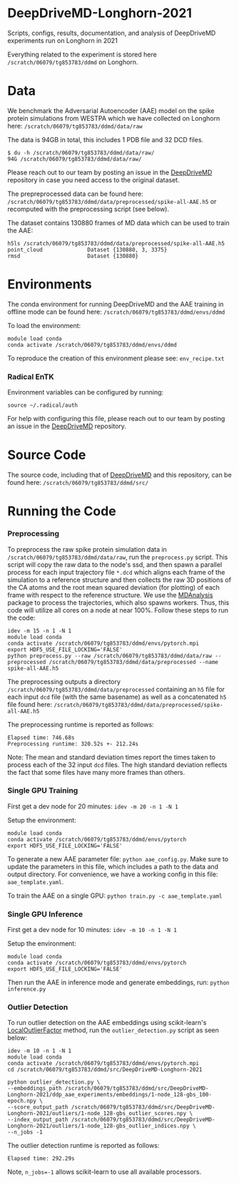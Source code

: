 # DeepDriveMD-Longhorn-2021
Scripts, configs, results, documentation, and analysis of DeepDriveMD experiments run on Longhorn in 2021

Everything related to the experiment is stored here `/scratch/06079/tg853783/ddmd` on Longhorn.

# Data
We benchmark the Adversarial Autoencoder (AAE) model on the spike protein simulations from WESTPA which 
we have collected on Longhorn here: `/scratch/06079/tg853783/ddmd/data/raw`

The data is 94GB in total, this includes 1 PDB file and 32 DCD files.
```
$ du -h /scratch/06079/tg853783/ddmd/data/raw/
94G	/scratch/06079/tg853783/ddmd/data/raw/
```

Please reach out to our team by posting an issue in the [DeepDriveMD](https://github.com/DeepDriveMD/DeepDriveMD-pipeline) repository in case you need access to the original dataset.

The prepreprocessed data can be found here: `/scratch/06079/tg853783/ddmd/data/preprocessed/spike-all-AAE.h5` or recomputed with the preprocessing script (see below).

The dataset contains 130880 frames of MD data which can be used to train the AAE:
```
h5ls /scratch/06079/tg853783/ddmd/data/preprocessed/spike-all-AAE.h5
point_cloud              Dataset {130880, 3, 3375}
rmsd                     Dataset {130880}
```

# Environments
The conda environment for running DeepDriveMD and the AAE training in offline mode can be found here: `/scratch/06079/tg853783/ddmd/envs/ddmd`

To load the environment:
```
module load conda
conda activate /scratch/06079/tg853783/ddmd/envs/ddmd
```

To reproduce the creation of this environment please see: `env_recipe.txt`

### Radical EnTK
Environment variables can be configured by running: 
```
source ~/.radical/auth
```
For help with configuring this file, please reach out to our team by posting an issue in the [DeepDriveMD](https://github.com/DeepDriveMD/DeepDriveMD-pipeline) repository.

# Source Code
The source code, including that of [DeepDriveMD](https://github.com/DeepDriveMD/DeepDriveMD-pipeline) and this repository, can be found here: `/scratch/06079/tg853783/ddmd/src/`

# Running the Code

### Preprocessing
To preprocess the raw spike protein simulation data in `/scratch/06079/tg853783/ddmd/data/raw`,
run the `preprocess.py` script. This script will copy the raw data to the node's ssd, and then spawn a parallel process 
for each input trajectory file `*.dcd` which aligns each frame of the simulation to a reference structure and then 
collects the raw 3D positions of the CA atoms and the root mean squared deviation (for plotting) of each frame with 
respect to the reference structure. We use the [MDAnalysis](https://www.mdanalysis.org/) package to process the 
trajectories, which also spawns workers. Thus, this code will utilize all cores on a node at near 100%. Follow these steps 
to run the code:
```
idev -m 15 -n 1 -N 1
module load conda
conda activate /scratch/06079/tg853783/ddmd/envs/pytorch.mpi
export HDF5_USE_FILE_LOCKING='FALSE'
python preprocess.py --raw /scratch/06079/tg853783/ddmd/data/raw --preprocessed /scratch/06079/tg853783/ddmd/data/preprocessed --name spike-all-AAE.h5
```

The preprocessing outputs a directory `/scratch/06079/tg853783/ddmd/data/preprocessed` containing
an `h5` file for each input `dcd` file (with the same basename) as well as a concatenated `h5` file
found here: `/scratch/06079/tg853783/ddmd/data/preprocessed/spike-all-AAE.h5`

The preprocessing runtime is reported as follows:
```
Elapsed time: 746.68s
Preprocessing runtime: 320.52s +- 212.24s
```
Note: The mean and standard deviation times report the times taken to process each of the 32 input
`dcd` files. The high standard deviation reflects the fact that some files have many more frames than
others.


### Single GPU Training
First get a dev node for 20 minutes: `idev -m 20 -n 1 -N 1`

Setup the environment:
```
module load conda
conda activate /scratch/06079/tg853783/ddmd/envs/pytorch
export HDF5_USE_FILE_LOCKING='FALSE'
```

To generate a new AAE parameter file: `python aae_config.py`. Make sure to update the parameters in this file, which includes a path to the data and output directory. For convenience, we have a working config in this file: `aae_template.yaml`.

To train the AAE on a single GPU: `python train.py -c aae_template.yaml`

### Single GPU Inference
First get a dev node for 10 minutes: `idev -m 10 -n 1 -N 1`

Setup the environment:
```
module load conda
conda activate /scratch/06079/tg853783/ddmd/envs/pytorch
export HDF5_USE_FILE_LOCKING='FALSE'
```

Then run the AAE in inference mode and generate embeddings, run: `python inference.py`

### Outlier Detection

To run outlier detection on the AAE embeddings using scikit-learn's [LocalOutlierFactor](https://scikit-learn.org/stable/modules/generated/sklearn.neighbors.LocalOutlierFactor.html#sklearn.neighbors.LocalOutlierFactor) method,
run the `outlier_detection.py` script as seen below: 

```
idev -m 10 -n 1 -N 1
module load conda
conda activate /scratch/06079/tg853783/ddmd/envs/pytorch.mpi
cd /scratch/06079/tg853783/ddmd/src/DeepDriveMD-Longhorn-2021

python outlier_detection.py \
--embeddings_path /scratch/06079/tg853783/ddmd/src/DeepDriveMD-Longhorn-2021/ddp_aae_experiments/embeddings/1-node_128-gbs_100-epoch.npy \
--score_output_path /scratch/06079/tg853783/ddmd/src/DeepDriveMD-Longhorn-2021/outliers/1-node_128-gbs_outlier_scores.npy \
--index_output_path /scratch/06079/tg853783/ddmd/src/DeepDriveMD-Longhorn-2021/outliers/1-node_128-gbs_outlier_indices.npy \
--n_jobs -1
```

The outlier detection runtime is reported as follows:
```
Elapsed time: 292.29s
```

Note, `n_jobs=-1` allows scikit-learn to use all available processors.

